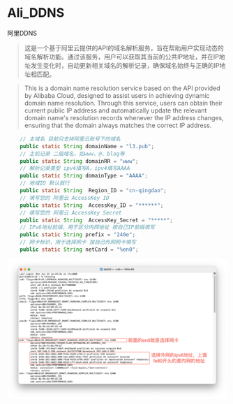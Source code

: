 # Ali_DDNS

阿里DDNS
>这是一个基于阿里云提供的API的域名解析服务，旨在帮助用户实现动态的域名解析功能。通过该服务，用户可以获取其当前的公共IP地址，并在IP地址发生变化时，自动更新相关域名的解析记录，确保域名始终与正确的IP地址相匹配。

>This is a domain name resolution service based on the API provided by Alibaba Cloud, designed to assist users in achieving dynamic domain name resolution. Through this service, users can obtain their current public IP address and automatically update the relevant domain name's resolution records whenever the IP address changes, ensuring that the domain always matches the correct IP address.

``` Java
    // 主域名 目前只支持阿里云账号下的域名
    public static String domainName = "l3.pub";
    // 主机记录 二级域名，如www、@、blog等
    public static String domainRR = "www";
    // 解析记录类型 ipv4填写A，ipv4填写AAAA
    public static String domainType = "AAAA";
    // 地域ID 默认就行
    public static String  Region_ID = "cn-qingdao";
    // 填写您的 阿里云 AccessKey ID
    public static String  AccessKey_ID = "******";
    // 填写您的 阿里云 AccessKey Secret
    public static String  AccessKey_Secret = "*****";
    // IPv6地址前缀，用于区分内网地址 按自己IP前缀填写
    public static String prefix = "240e";
    // 网卡标识，用于选择网卡 按自己外网网卡填写
    public static String netCard = "%en0";
```

![](img1.png)
